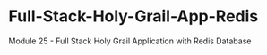 # Full-Stack-Holy-Grail-App-Redis
Module 25 - Full Stack Holy Grail Application with Redis Database
